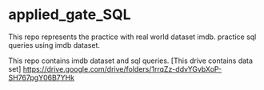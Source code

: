 # applied_gate_SQL
This repo represents the practice with real world dataset imdb.
practice sql queries using imdb dataset.

This repo contains imdb dataset and sql queries.
[This drive contains data set] https://drive.google.com/drive/folders/1rrqZz-ddvYGvbXoP-SH767pgY06B7YHk
